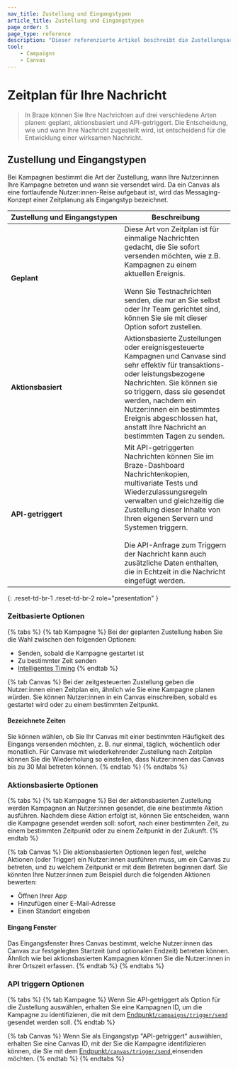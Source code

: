 ```yaml
---
nav_title: Zustellung und Eingangstypen
article_title: Zustellung und Eingangstypen
page_order: 5
page_type: reference
description: "Dieser referenzierte Artikel beschreibt die Zustellungsarten für Kampagnen, Eingangsarten für Canvase und die zeitbasierten Features beim Einrichten einer Kampagne oder eines Canvas."
tool:
    - Campaigns
    - Canvas
---
```


# Zeitplan für Ihre Nachricht

> In Braze können Sie Ihre Nachrichten auf drei verschiedene Arten planen: geplant, aktionsbasiert und API-getriggert. Die Entscheidung, wie und wann Ihre Nachricht zugestellt wird, ist entscheidend für die Entwicklung einer wirksamen Nachricht. 

## Zustellung und Eingangstypen

Bei Kampagnen bestimmt die Art der Zustellung, wann Ihre Nutzer:innen Ihre Kampagne betreten und wann sie versendet wird. Da ein Canvas als eine fortlaufende Nutzer:innen-Reise aufgebaut ist, wird das Messaging-Konzept einer Zeitplanung als Eingangstyp bezeichnet.

| Zustellung<nobr> und Eingangstypen | Beschreibung                                                                                                                                                                                                                                                                                                                                      |
|---------------------|--------------------------------------------------------------------------------------------------------------------------------------------------------------------------------------------------------------------------------------------------------------------------------------------------------------------------------------------------|
| **Geplant**       | Diese Art von Zeitplan ist für einmalige Nachrichten gedacht, die Sie sofort versenden möchten, wie z.B. Kampagnen zu einem aktuellen Ereignis. <br><br>Wenn Sie Testnachrichten senden, die nur an Sie selbst oder Ihr Team gerichtet sind, können Sie sie mit dieser Option sofort zustellen.                                                                                   |
| **Aktionsbasiert**    | Aktionsbasierte Zustellungen oder ereignisgesteuerte Kampagnen und Canvase sind sehr effektiv für transaktions- oder leistungsbezogene Nachrichten. Sie können sie so triggern, dass sie gesendet werden, nachdem ein Nutzer:innen ein bestimmtes Ereignis abgeschlossen hat, anstatt Ihre Nachricht an bestimmten Tagen zu senden.                                                                                           |
| **API-getriggert**   | Mit API-getriggerten Nachrichten können Sie im Braze-Dashboard Nachrichtenkopien, multivariate Tests und Wiederzulassungsregeln verwalten und gleichzeitig die Zustellung dieser Inhalte von Ihren eigenen Servern und Systemen triggern. <br><br>Die API-Anfrage zum Triggern der Nachricht kann auch zusätzliche Daten enthalten, die in Echtzeit in die Nachricht eingefügt werden. |
{: .reset-td-br-1 .reset-td-br-2 role="presentation" }

### Zeitbasierte Optionen

{% tabs %}
{% tab Kampagne %}
Bei der geplanten Zustellung haben Sie die Wahl zwischen den folgenden Optionen:

- Senden, sobald die Kampagne gestartet ist
- Zu bestimmter Zeit senden
- [Intelligentes Timing]({{site.baseurl}}/user_guide/brazeai/intelligence/intelligent_timing/)
{% endtab %}

{% tab Canvas %}
Bei der zeitgesteuerten Zustellung geben die Nutzer:innen einen Zeitplan ein, ähnlich wie Sie eine Kampagne planen würden. Sie können Nutzer:innen in ein Canvas einschreiben, sobald es gestartet wird oder zu einem bestimmten Zeitpunkt.

#### Bezeichnete Zeiten

Sie können wählen, ob Sie Ihr Canvas mit einer bestimmten Häufigkeit des Eingangs versenden möchten, z. B. nur einmal, täglich, wöchentlich oder monatlich. Für Canvase mit wiederkehrender Zustellung nach Zeitplan können Sie die Wiederholung so einstellen, dass Nutzer:innen das Canvas bis zu 30 Mal betreten können.
{% endtab %}
{% endtabs %}

### Aktionsbasierte Optionen

{% tabs %}
{% tab Kampagne %}
Bei der aktionsbasierten Zustellung werden Kampagnen an Nutzer:innen gesendet, die eine bestimmte Aktion ausführen. Nachdem diese Aktion erfolgt ist, können Sie entscheiden, wann die Kampagne gesendet werden soll: sofort, nach einer bestimmten Zeit, zu einem bestimmten Zeitpunkt oder zu einem Zeitpunkt in der Zukunft.
{% endtab %}

{% tab Canvas %}
Die aktionsbasierten Optionen legen fest, welche Aktionen (oder Trigger) ein Nutzer:innen ausführen muss, um ein Canvas zu betreten, und zu welchem Zeitpunkt er mit dem Betreten beginnen darf. Sie könnten Ihre Nutzer:innen zum Beispiel durch die folgenden Aktionen bewerten:

- Öffnen Ihrer App
- Hinzufügen einer E-Mail-Adresse
- Einen Standort eingeben

#### Eingang Fenster

Das Eingangsfenster Ihres Canvas bestimmt, welche Nutzer:innen das Canvas zur festgelegten Startzeit (und optionalen Endzeit) betreten können. Ähnlich wie bei aktionsbasierten Kampagnen können Sie die Nutzer:innen in ihrer Ortszeit erfassen.
{% endtab %}
{% endtabs %}

### API triggern Optionen

{% tabs %}
{% tab Kampagne %}
Wenn Sie API-getriggert als Option für die Zustellung auswählen, erhalten Sie eine Kampagnen ID, um die Kampagne zu identifizieren, die mit dem [Endpunkt`/campaigns/trigger/send` ]({{site.baseurl}}/api/endpoints/messaging/send_messages/post_send_triggered_campaigns/#prerequisites) gesendet werden soll.
{% endtab %}

{% tab Canvas %}
Wenn Sie als Eingangstyp "API-getriggert" auswählen, erhalten Sie eine Canvas ID, mit der Sie die Kampagne identifizieren können, die Sie mit dem [Endpunkt`/canvas/trigger/send` ]({{site.baseurl}}/api/endpoints/messaging/send_messages/post_send_triggered_canvases) einsenden möchten.
{% endtab %}
{% endtabs %}
